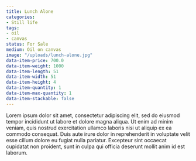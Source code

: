 ```yaml
---
title: Lunch Alone
categories:
- Still life
tags:
- oil
- canvas
status: For Sale
medium: Oil on canvas
image: "/uploads/lunch-alone.jpg"
data-item-price: 700.0
data-item-weight: 1000
data-item-length: 51
data-item-width: 51
data-item-height: 4
data-item-quantity: 1
data-item-max-quantity: 1
data-item-stackable: false
---
```


Lorem ipsum dolor sit amet, consectetur adipiscing elit, sed do eiusmod tempor incididunt ut labore et dolore magna aliqua. Ut enim ad minim veniam, quis nostrud exercitation ullamco laboris nisi ut aliquip ex ea commodo consequat. Duis aute irure dolor in reprehenderit in voluptate velit esse cillum dolore eu fugiat nulla pariatur. Excepteur sint occaecat cupidatat non proident, sunt in culpa qui officia deserunt mollit anim id est laborum.